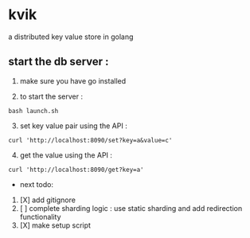 # kvik
a distributed key value store in golang


## start the db server : 

1. make sure you have go installed

2. to start the server :  

```shell
bash launch.sh
```

3. set key value pair using the API : 
```shell
curl 'http://localhost:8090/set?key=a&value=c'
```

4. get the value using the API :
```shell
curl 'http://localhost:8090/get?key=a'
```

- next todo:

1.  [X] add gitignore
2.  [ ] complete sharding logic : use static sharding and add redirection functionality
3.  [X] make setup script
